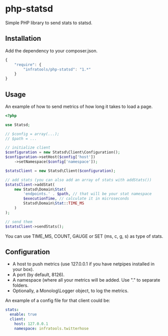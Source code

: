 # php-statsd
Simple PHP library to send stats to statsd.

Installation
------------
Add the dependency to your composer.json.

```javascript
{
    "require": {
        "infratools/php-statsd": "1.*"
    }
}
```

Usage
-----
An example of how to send metrics of how long it takes to load a page.

```php
<?php

use Statsd;

// $config = array(...);
// $path = ...

// initialize client
$configuration = new Statsd\Client\Configuration();
$configuration->setHost($config['host'])
    ->setNamespace($config['namespace']);

$statsClient = new Statsd\Client($configuration);

// add stats (you can also add an array of stats with addStats())
$statsClient->addStat(
    new Statsd\Domain\Stat(
        'endpoints.' . $path, // that will be your stat namespace
        $executionTime, // calculate it in microseconds
        Statsd\Domain\Stat::TIME_MS
    )
);

// send them
$statsClient->sendStats();

```

You can use TIME_MS, COUNT, GAUGE or SET (ms, c, g, s) as type of stats.

Configuration
-------------
 * A host to push metrics (use 127.0.0.1 if you have netpipes installed in your box).
 * A port (by default, 8126).
 * A namespace (where all your metrics will be added. Use "." to separate folders.
 * Optionally, a Monolog\Logger object, to log the metrics.

An example of a config file for that client could be:

```yaml
stats:
  enable: true
  client:
    host: 127.0.0.1
    namespace: infratools.twitterhose
```
